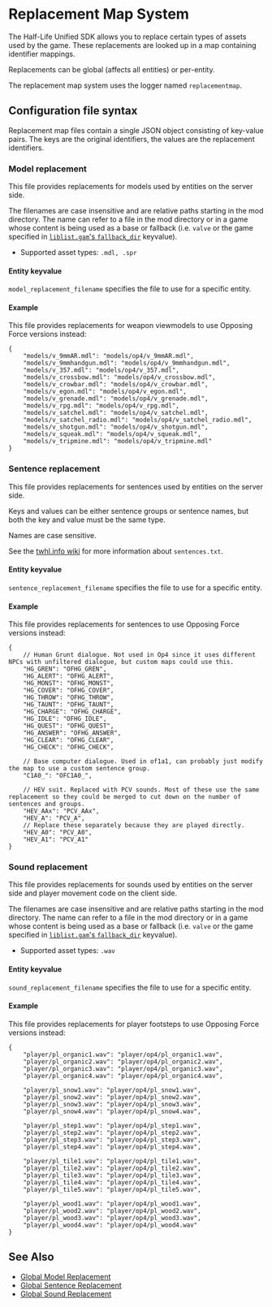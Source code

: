 # Replacement Map System

The Half-Life Unified SDK allows you to replace certain types of assets used by the game. These replacements are looked up in a map containing identifier mappings.

Replacements can be global (affects all entities) or per-entity.

The replacement map system uses the logger named `replacementmap`.

## Configuration file syntax

Replacement map files contain a single JSON object consisting of key-value pairs. The keys are the original identifiers, the values are the replacement identifiers.

### Model replacement

This file provides replacements for models used by entities on the server side.

The filenames are case insensitive and are relative paths starting in the mod directory. The name can refer to a file in the mod directory or in a game whose content is being used as a base or fallback (i.e. `valve` or the game specified in [`liblist.gam`'s `fallback_dir`](https://developer.valvesoftware.com/wiki/The_liblist.gam_File_Structure) keyvalue).

* Supported asset types: `.mdl, .spr`

#### Entity keyvalue

`model_replacement_filename` specifies the file to use for a specific entity.

#### Example

This file provides replacements for weapon viewmodels to use Opposing Force versions instead:

```jsonc
{
	"models/v_9mmAR.mdl": "models/op4/v_9mmAR.mdl",
	"models/v_9mmhandgun.mdl": "models/op4/v_9mmhandgun.mdl",
	"models/v_357.mdl": "models/op4/v_357.mdl",
	"models/v_crossbow.mdl": "models/op4/v_crossbow.mdl",
	"models/v_crowbar.mdl": "models/op4/v_crowbar.mdl",
	"models/v_egon.mdl": "models/op4/v_egon.mdl",
	"models/v_grenade.mdl": "models/op4/v_grenade.mdl",
	"models/v_rpg.mdl": "models/op4/v_rpg.mdl",
	"models/v_satchel.mdl": "models/op4/v_satchel.mdl",
	"models/v_satchel_radio.mdl": "models/op4/v_satchel_radio.mdl",
	"models/v_shotgun.mdl": "models/op4/v_shotgun.mdl",
	"models/v_squeak.mdl": "models/op4/v_squeak.mdl",
	"models/v_tripmine.mdl": "models/op4/v_tripmine.mdl"
}
```

### Sentence replacement

This file provides replacements for sentences used by entities on the server side.

Keys and values can be either sentence groups or sentence names, but both the key and value must be the same type.

Names are case sensitive.

See the [twhl.info wiki](https://twhl.info/wiki/page/Sentences.txt) for more information about `sentences.txt`.

#### Entity keyvalue

`sentence_replacement_filename` specifies the file to use for a specific entity.

#### Example

This file provides replacements for sentences to use Opposing Force versions instead:

```jsonc
{
	// Human Grunt dialogue. Not used in Op4 since it uses different NPCs with unfiltered dialogue, but custom maps could use this.
	"HG_GREN": "OFHG_GREN",
	"HG_ALERT": "OFHG_ALERT",
	"HG_MONST": "OFHG_MONST",
	"HG_COVER": "OFHG_COVER",
	"HG_THROW": "OFHG_THROW",
	"HG_TAUNT": "OFHG_TAUNT",
	"HG_CHARGE": "OFHG_CHARGE",
	"HG_IDLE": "OFHG_IDLE",
	"HG_QUEST": "OFHG_QUEST",
	"HG_ANSWER": "OFHG_ANSWER",
	"HG_CLEAR": "OFHG_CLEAR",
	"HG_CHECK": "OFHG_CHECK",
	
	// Base computer dialogue. Used in of1a1, can probably just modify the map to use a custom sentence group.
	"C1A0_": "OFC1A0_",
	
	// HEV suit. Replaced with PCV sounds. Most of these use the same replacement so they could be merged to cut down on the number of sentences and groups.
	"HEV_AAx": "PCV_AAx",
	"HEV_A": "PCV_A",
	// Replace these separately because they are played directly.
	"HEV_A0": "PCV_A0",
	"HEV_A1": "PCV_A1"
}
```

### Sound replacement

This file provides replacements for sounds used by entities on the server side and player movement code on the client side.

The filenames are case insensitive and are relative paths starting in the mod directory. The name can refer to a file in the mod directory or in a game whose content is being used as a base or fallback (i.e. `valve` or the game specified in [`liblist.gam`'s `fallback_dir`](https://developer.valvesoftware.com/wiki/The_liblist.gam_File_Structure) keyvalue).

* Supported asset types: `.wav`

#### Entity keyvalue

`sound_replacement_filename` specifies the file to use for a specific entity.

#### Example

This file provides replacements for player footsteps to use Opposing Force versions instead:

```jsonc
{
	"player/pl_organic1.wav": "player/op4/pl_organic1.wav",
	"player/pl_organic2.wav": "player/op4/pl_organic2.wav",
	"player/pl_organic3.wav": "player/op4/pl_organic3.wav",
	"player/pl_organic4.wav": "player/op4/pl_organic4.wav",
	
	"player/pl_snow1.wav": "player/op4/pl_snow1.wav",
	"player/pl_snow2.wav": "player/op4/pl_snow2.wav",
	"player/pl_snow3.wav": "player/op4/pl_snow3.wav",
	"player/pl_snow4.wav": "player/op4/pl_snow4.wav",
	
	"player/pl_step1.wav": "player/op4/pl_step1.wav",
	"player/pl_step2.wav": "player/op4/pl_step2.wav",
	"player/pl_step3.wav": "player/op4/pl_step3.wav",
	"player/pl_step4.wav": "player/op4/pl_step4.wav",
	
	"player/pl_tile1.wav": "player/op4/pl_tile1.wav",
	"player/pl_tile2.wav": "player/op4/pl_tile2.wav",
	"player/pl_tile3.wav": "player/op4/pl_tile3.wav",
	"player/pl_tile4.wav": "player/op4/pl_tile4.wav",
	"player/pl_tile5.wav": "player/op4/pl_tile5.wav",
	
	"player/pl_wood1.wav": "player/op4/pl_wood1.wav",
	"player/pl_wood2.wav": "player/op4/pl_wood2.wav",
	"player/pl_wood3.wav": "player/op4/pl_wood3.wav",
	"player/pl_wood4.wav": "player/op4/pl_wood4.wav"
}
```

## See Also

* [Global Model Replacement](game-configuration-system.md#globalmodelreplacement)
* [Global Sentence Replacement](game-configuration-system.md#globalsentencereplacement)
* [Global Sound Replacement](game-configuration-system.md#globalsoundreplacement)
